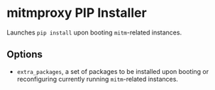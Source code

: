# mitmproxy PIP Installer

Launches `pip install` upon booting `mitm`-related instances.

## Options

- `extra_packages`, a set of packages to be installed upon booting or reconfiguring currently running `mitm`-related instances.
